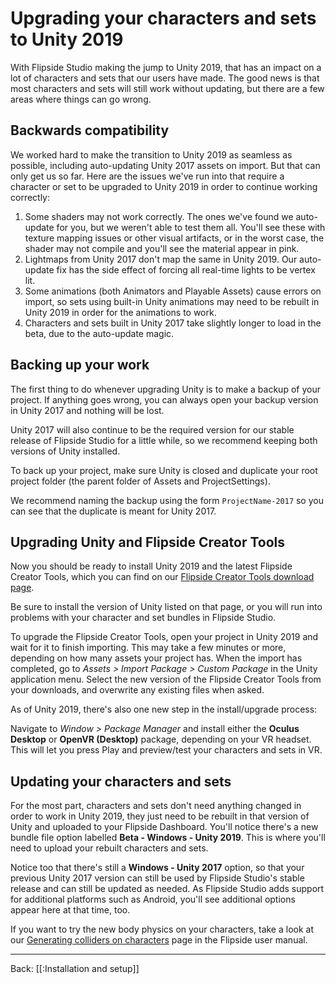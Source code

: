 # Upgrading your characters and sets to Unity 2019

With Flipside Studio making the jump to Unity 2019, that has an impact on a lot of characters and sets that our users have made. The good news is that most characters and sets will still work without updating, but there are a few areas where things can go wrong.

## Backwards compatibility

We worked hard to make the transition to Unity 2019 as seamless as possible, including auto-updating Unity 2017 assets on import. But that can only get us so far. Here are the issues we've run into that require a character or set to be upgraded to Unity 2019 in order to continue working correctly:

1. Some shaders may not work correctly. The ones we've found we auto-update for you, but we weren't able to test them all. You'll see these with texture mapping issues or other visual artifacts, or in the worst case, the shader may not compile and you'll see the material appear in pink.
2. Lightmaps from Unity 2017 don't map the same in Unity 2019. Our auto-update fix has the side effect of forcing all real-time lights to be vertex lit.
3. Some animations (both Animators and Playable Assets) cause errors on import, so sets using built-in Unity animations may need to be rebuilt in Unity 2019 in order for the animations to work.
4. Characters and sets built in Unity 2017 take slightly longer to load in the beta, due to the auto-update magic.

## Backing up your work

The first thing to do whenever upgrading Unity is to make a backup of your project. If anything goes wrong, you can always open your backup version in Unity 2017 and nothing will be lost.

Unity 2017 will also continue to be the required version for our stable release of Flipside Studio for a little while, so we recommend keeping both versions of Unity installed.

To back up your project, make sure Unity is closed and duplicate your root project folder (the parent folder of Assets and ProjectSettings).

We recommend naming the backup using the form `ProjectName-2017` so you can see that the duplicate is meant for Unity 2017.

## Upgrading Unity and Flipside Creator Tools

Now you should be ready to install Unity 2019 and the latest Flipside Creator Tools, which you can find on our [Flipside Creator Tools download page](https://www.flipsidexr.com/docs/2020.1/creator-tools).

Be sure to install the version of Unity listed on that page, or you will run into problems with your character and set bundles in Flipside Studio.

To upgrade the Flipside Creator Tools, open your project in Unity 2019 and wait for it to finish importing. This may take a few minutes or more, depending on how many assets your project has. When the import has completed, go to _Assets > Import Package > Custom Package_ in the Unity application menu. Select the new version of the Flipside Creator Tools from your downloads, and overwrite any existing files when asked.

As of Unity 2019, there's also one new step in the install/upgrade process:

Navigate to _Window > Package Manager_ and install either the **Oculus Desktop** or **OpenVR (Desktop)** package, depending on your VR headset. This will let you press Play and preview/test your characters and sets in VR.

## Updating your characters and sets

For the most part, characters and sets don't need anything changed in order to work in Unity 2019, they just need to be rebuilt in that version of Unity and uploaded to your Flipside Dashboard. You'll notice there's a new bundle file option labelled **Beta - Windows - Unity 2019**. This is where you'll need to upload your rebuilt characters and sets.

Notice too that there's still a **Windows - Unity 2017** option, so that your previous Unity 2017 version can still be used by Flipside Studio's stable release and can still be updated as needed. As Flipside Studio adds support for additional platforms such as Android, you'll see additional options appear here at that time, too.

If you want to try the new body physics on your characters, take a look at our [Generating colliders on characters](https://www.flipsidexr.com/docs/2020.1/creator-tools/generating-colliders-on-characters) page in the Flipside user manual.

---

Back: [[:Installation and setup]]
